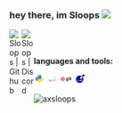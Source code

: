 ### hey there, im Sloops <img src="https://media.giphy.com/media/hvRJCLFzcasrR4ia7z/giphy.gif" width="25px">
<a href="https://github.com/axsloops">
  <img align="left" alt="Sloops | Github" width="22px" src="https://raw.githubusercontent.com/peterthehan/peterthehan/25fe7193e0f257bcad641daa7d9af9ff778f2634/assets/github.svg" />
</a>
<a href="">
  <img align="left" alt="Sloops | Discord" width="22px" src="https://raw.githubusercontent.com/peterthehan/peterthehan/master/assets/discord.svg" />
</a>


<br />
<br />


**languages and tools:**  

<code><img height="20" src="https://raw.githubusercontent.com/github/explore/80688e429a7d4ef2fca1e82350fe8e3517d3494d/topics/python/python.png"></code>
<code><img height="20" src="https://raw.githubusercontent.com/github/explore/80688e429a7d4ef2fca1e82350fe8e3517d3494d/topics/mysql/mysql.png"></code>
<code><img height="20" src="https://raw.githubusercontent.com/github/explore/80688e429a7d4ef2fca1e82350fe8e3517d3494d/topics/git/git.png"></code>
<code><img height="20" src="https://raw.githubusercontent.com/github/explore/80688e429a7d4ef2fca1e82350fe8e3517d3494d/topics/lua/lua.png"></code>

<p align="left"> <img src="https://github-readme-stats.vercel.app/api?username=axsloops&show_icons=true&theme=discord_old_blurple" alt="axsloops" />
